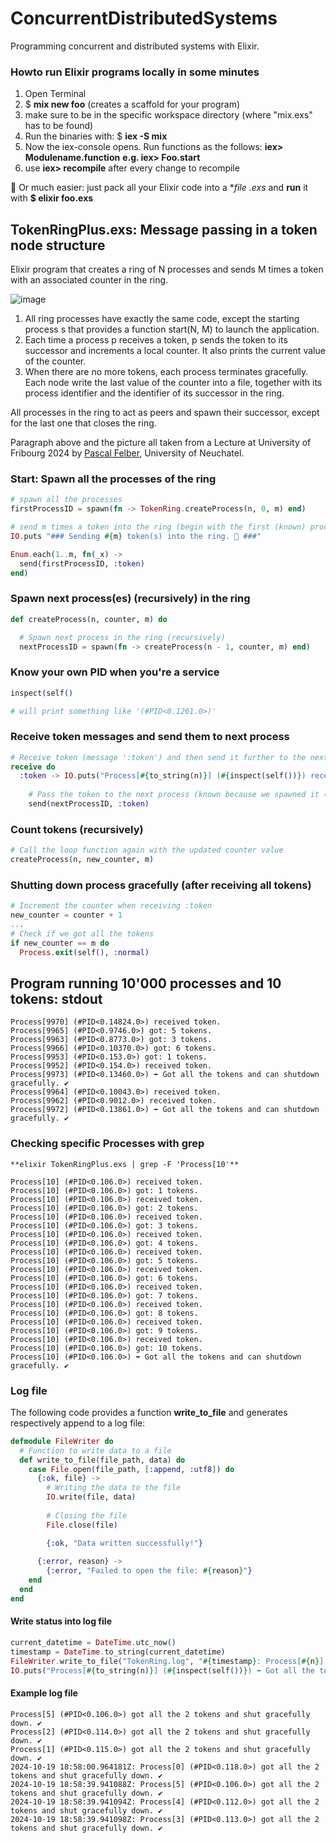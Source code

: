# ConcurrentDistributedSystems
Programming concurrent and distributed systems with Elixir.

### Howto run Elixir programs locally in some minutes
1. Open Terminal
2. $ **mix new foo** (creates a scaffold for your program)
3. make sure to be in the specific workspace directory (where "mix.exs" has to be found)
4. Run the binaries with: $ **iex -S mix**
5. Now the iex-console opens. Run functions as the follows: **iex> Modulename.function** **e.g. iex> Foo.start**
6. use **iex> recompile** after every change to recompile

💬 Or much easier: just pack all your Elixir code into a **file *.exs** and **run** it with **$ elixir foo.exs**

## TokenRingPlus.exs: Message passing in a token node structure
Elixir program that creates a ring of N processes and sends M times a token with an associated
counter in the ring.

![image](https://github.com/user-attachments/assets/77be357c-5371-41ec-9e83-245e7e97ce37)

1. All ring processes have exactly the same code, except the starting process s that
provides a function start(N, M) to launch the application.
2. Each time a process p receives a token, p sends the token to its successor and
increments a local counter. It also prints the current value of the counter.
3. When there are no more tokens, each process terminates gracefully. Each
node write the last value of the counter into a file, together with its process
identifier and the identifier of its successor in the ring.

All processes in the ring to act as peers and spawn their successor, except for the last one that closes the ring.

Paragraph above and the picture all taken from a Lecture at University of Fribourg 2024 by [Pascal Felber](https://www.unine.ch/pascal.felber), University of Neuchatel.

### Start: Spawn all the processes of the ring
```elixir
# spawn all the processes
firstProcessID = spawn(fn -> TokenRing.createProcess(n, 0, m) end)         # second argument must be null, its the definition of the counter

# send m times a token into the ring (begin with the first (known) process
IO.puts "### Sending #{m} token(s) into the ring. 🚀 ###"

Enum.each(1..m, fn(_x) ->
  send(firstProcessID, :token)
end)
```

### Spawn next process(es) (recursively) in the ring
```elixir
def createProcess(n, counter, m) do

  # Spawn next process in the ring (recursively)
  nextProcessID = spawn(fn -> createProcess(n - 1, counter, m) end)
```

### Know your own PID when you're a service
```elixir
inspect(self()

# will print something like '(#PID<0.1261.0>)'
```

### Receive token messages and send them to next process
```elixir
# Receive token (message ':token') and then send it further to the next process
receive do
  :token -> IO.puts("Process[#{to_string(n)}] (#{inspect(self())}) received token.")
  
    # Pass the token to the next process (known because we spawned it (see above))
    send(nextProcessID, :token)
```

### Count tokens (recursively)
```elixir
# Call the loop function again with the updated counter value
createProcess(n, new_counter, m)
```

### Shutting down process gracefully (after receiving all tokens)
```elixir
# Increment the counter when receiving :token
new_counter = counter + 1
...
# Check if we got all the tokens
if new_counter == m do
  Process.exit(self(), :normal)
```

## Program running 10'000 processes and 10 tokens: stdout  
```
Process[9970] (#PID<0.14824.0>) received token.
Process[9965] (#PID<0.9746.0>) got: 5 tokens.
Process[9963] (#PID<0.8773.0>) got: 3 tokens.
Process[9966] (#PID<0.10370.0>) got: 6 tokens.
Process[9953] (#PID<0.153.0>) got: 1 tokens.
Process[9952] (#PID<0.154.0>) received token.
Process[9973] (#PID<0.13460.0>) ➡ Got all the tokens and can shutdown gracefully. ✔
Process[9964] (#PID<0.10043.0>) received token.
Process[9962] (#PID<0.9012.0>) received token.
Process[9972] (#PID<0.13861.0>) ➡ Got all the tokens and can shutdown gracefully. ✔
```

### Checking specific Processes with grep
```
**elixir TokenRingPlus.exs | grep -F 'Process[10'**

Process[10] (#PID<0.106.0>) received token.
Process[10] (#PID<0.106.0>) got: 1 tokens.
Process[10] (#PID<0.106.0>) received token.
Process[10] (#PID<0.106.0>) got: 2 tokens.
Process[10] (#PID<0.106.0>) received token.
Process[10] (#PID<0.106.0>) got: 3 tokens.
Process[10] (#PID<0.106.0>) received token.
Process[10] (#PID<0.106.0>) got: 4 tokens.
Process[10] (#PID<0.106.0>) received token.
Process[10] (#PID<0.106.0>) got: 5 tokens.
Process[10] (#PID<0.106.0>) received token.
Process[10] (#PID<0.106.0>) got: 6 tokens.
Process[10] (#PID<0.106.0>) received token.
Process[10] (#PID<0.106.0>) got: 7 tokens.
Process[10] (#PID<0.106.0>) received token.
Process[10] (#PID<0.106.0>) got: 8 tokens.
Process[10] (#PID<0.106.0>) received token.
Process[10] (#PID<0.106.0>) got: 9 tokens.
Process[10] (#PID<0.106.0>) received token.
Process[10] (#PID<0.106.0>) got: 10 tokens.
Process[10] (#PID<0.106.0>) ➡ Got all the tokens and can shutdown gracefully. ✔
```

### Log file
The following code provides a function **write_to_file** and generates respectively append to a log file:

```elixir
defmodule FileWriter do
  # Function to write data to a file
  def write_to_file(file_path, data) do
    case File.open(file_path, [:append, :utf8]) do
      {:ok, file} ->
        # Writing the data to the file
        IO.write(file, data)
        
        # Closing the file
        File.close(file)

        {:ok, "Data written successfully!"}
        
      {:error, reason} ->
        {:error, "Failed to open the file: #{reason}"}
    end
  end
end
```

#### Write status into log file
```elixir
current_datetime = DateTime.utc_now()
timestamp = DateTime.to_string(current_datetime)
FileWriter.write_to_file("TokenRing.log", "#{timestamp}: Process[#{n}] (#{inspect(self())}) got all the #{m} tokens and shut gracefully down. ✔️ Successor: #{to_string(n-1)}\n")
IO.puts("Process[#{to_string(n)}] (#{inspect(self())}) ➡️ Got all the tokens and can shutdown gracefully. ✔️")
```

#### Example log file
```
Process[5] (#PID<0.106.0>) got all the 2 tokens and shut gracefully down. ✔️
Process[2] (#PID<0.114.0>) got all the 2 tokens and shut gracefully down. ✔️
Process[1] (#PID<0.115.0>) got all the 2 tokens and shut gracefully down. ✔️
2024-10-19 18:58:00.964181Z: Process[0] (#PID<0.118.0>) got all the 2 tokens and shut gracefully down. ✔️
2024-10-19 18:58:39.941088Z: Process[5] (#PID<0.106.0>) got all the 2 tokens and shut gracefully down. ✔️
2024-10-19 18:58:39.941094Z: Process[4] (#PID<0.112.0>) got all the 2 tokens and shut gracefully down. ✔️
2024-10-19 18:58:39.941098Z: Process[3] (#PID<0.113.0>) got all the 2 tokens and shut gracefully down. ✔️
```
